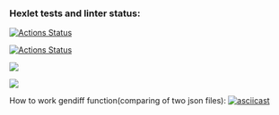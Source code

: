 ### Hexlet tests and linter status:
[![Actions Status](https://github.com/NNbaur/python-project-lvl2/workflows/hexlet-check/badge.svg)](https://github.com/NNbaur/python-project-lvl2/actions)

[![Actions Status](https://github.com/NNbaur/python-project-lvl2/actions/workflows/GithubActions1.yml/badge.svg)](https://github.com/NNbaur/python-project-lvl2/actions)

<a href="https://codeclimate.com/github/NNbaur/python-project-lvl2/maintainability"><img src="https://api.codeclimate.com/v1/badges/a99a88d28ad37a79dbf6/maintainability" /></a>

<a href="https://codeclimate.com/github/NNbaur/python-project-lvl2/test_coverage"><img src="https://api.codeclimate.com/v1/badges/fd01772ef88bb39aa186/test_coverage" /></a>

How to work gendiff function(comparing of two json files):
[![asciicast](https://asciinema.org/a/488465.svg)](https://asciinema.org/a/488465)
